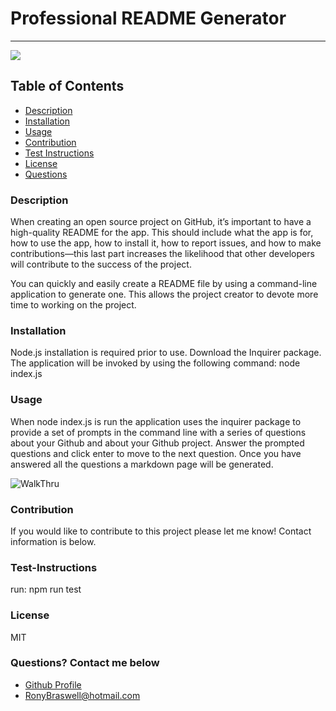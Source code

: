 # Professional README Generator
  ----
  <a href="https://img.shields.io/badge/License-M-brightgreen"><img src="https://img.shields.io/badge/License-M-brightgreen"></a>


  ## Table of Contents
  - [Description](#description)
  - [Installation](#installation)
  - [Usage](#usage)
  - [Contribution](#contribution)
  - [Test Instructions](#test-instructions)
  - [License](#license)
  - [Questions](#questions?-contact-me-below)

  ### Description
  When creating an open source project on GitHub, it’s important to have a high-quality README for the app. This should include what the app is for, how to use the app, how to install it, how to report issues, and how to make contributions—this last part increases the likelihood that other developers will contribute to the success of the project.

  You can quickly and easily create a README file by using a command-line application to generate one. This allows the project creator to devote more time to working on the project.

  ### Installation
  Node.js installation is required prior to use. Download the Inquirer package. 
  The application will be invoked by using the following command: node index.js

  ### Usage
  When node index.js is run the application uses the inquirer package to provide a set of prompts in the command line with a series of questions about your Github and about your Github project. Answer the prompted questions and click enter to move to the next question. Once you have answered all the questions a markdown page will be generated.

![WalkThru](https://github.com/ronyelon/Professional-ReadMe-Generator/blob/main/Images/ReadMe-Generator.gif)

  ### Contribution
  If you would like to contribute to this project please let me know! Contact information is below.

  ### Test-Instructions
  run: npm run test

  ### License
  MIT

  ### Questions? Contact me below
  - [Github Profile](https://github.com/ronyelon)
  - RonyBraswell@hotmail.com
 
  